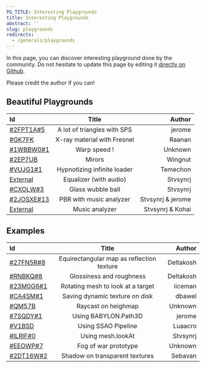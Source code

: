 ```yaml
---
PG_TITLE: Interesting Playgrounds
title: Interesting Playgrounds
abstract: ''
slug: playgrounds
redirects:
  - /generals/playgrounds
---
```




In this page, you can discover interesting playground done by the community.
Do not hesitate to update this page by editing it [directly on Github](https://github.com/BabylonJS/Documentation/tree/master/content/generals/General).

Please credit the author if you can!

## Beautiful Playgrounds

| Id | Title | Author|
| :------------ |:---------------:| -----:|
| [#2FPT1A#5]( https://www.babylonjs-playground.com/#2FPT1A#5) | A lot of triangles with SPS | jerome |
| [#GK7FK]( https://www.babylonjs-playground.com/#GK7FK) | X-ray material with Fresnel | Raanan |
| [#1WBBW0#1]( https://www.babylonjs-playground.com/#1WBBW0#1) | Warp speed ! | Unknown |
| [#2EP7UB]( https://www.babylonjs-playground.com/#2EP7UB) | Mirors | Wingnut |
| [#VUJG1#1]( https://www.babylonjs-playground.com/#VUJG1#1) | Hypnotizing infinite loader | Temechon |
| [External](http://synergy-development.fr/equalonyzer/) | Equalizer (with audio) | Stvsynrj |
| [#CXOLW#3]( https://www.babylonjs-playground.com/#CXOLW#3) | Glass wubble ball | Stvsynrj |
| [#2JOSXE#13]( https://www.babylonjs-playground.com/#2JOSXE#13) | PBR with music analyzer | Stvsynrj & jerome |
| [External](http://synergy-development.fr/babylonyzer/) | Music analyzer | Stvsynrj & Kohai |


## Examples

| Id | Title | Author|
| :------------ |:---------------:| -----:|
| [#27FN5R#8]( https://www.babylonjs-playground.com/#27FN5R#8) | Equirectangular map as reflection texture | Deltakosh |
| [#RNBKQ#8]( https://www.babylonjs-playground.com/#RNBKQ#8) | Glossiness and roughness | Deltakosh |
| [#23M0G6#1]( https://www.babylonjs-playground.com/#23M0G6#1) | Rotating mesh to look at a target | iiceman |
| [#CA4SM#1]( https://www.babylonjs-playground.com/#CA4SM#1) | Saving dynamic texture on disk | dbawel |
| [#QM57B]( https://www.babylonjs-playground.com/#QM57B) | Raycast on heighmap | Unknown |
| [#7SQDY#1]( https://www.babylonjs-playground.com/#7SQDY#1) | Using BABYLON.Path3D | jerome |
| [#V1BSD]( https://www.babylonjs-playground.com/#V1BSD) | Using SSAO Pipeline | Luaacro |
| [#ILRIF#0]( https://www.babylonjs-playground.com/#ILRIF#0) | Using mesh.lookAt | Stvsynrj |
| [#EEOWP#7]( https://www.babylonjs-playground.com/#EEOWP#7) | Fog of war prototype | Unknown |
| [#2DT16W#2]( https://www.babylonjs-playground.com/#2DT16W#2) | Shadow on transparent textures | Sebavan





